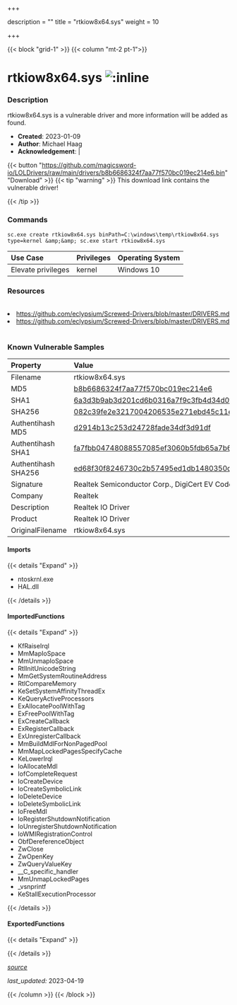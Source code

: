 +++

description = ""
title = "rtkiow8x64.sys"
weight = 10

+++


{{< block "grid-1" >}}
{{< column "mt-2 pt-1">}}


# rtkiow8x64.sys ![:inline](/images/twitter_verified.png) 


### Description

rtkiow8x64.sys is a vulnerable driver and more information will be added as found.

- **Created**: 2023-01-09
- **Author**: Michael Haag
- **Acknowledgement**:  | [](https://twitter.com/)

{{< button "https://github.com/magicsword-io/LOLDrivers/raw/main/drivers/b8b6686324f7aa77f570bc019ec214e6.bin" "Download" >}}
{{< tip "warning" >}}
This download link contains the vulnerable driver!

{{< /tip >}}

### Commands

```
sc.exe create rtkiow8x64.sys binPath=C:\windows\temp\rtkiow8x64.sys type=kernel &amp;&amp; sc.exe start rtkiow8x64.sys
```

| Use Case | Privileges | Operating System | 
|:---- | ---- | ---- |
| Elevate privileges | kernel | Windows 10 |

### Resources
<br>
<li><a href=" https://github.com/eclypsium/Screwed-Drivers/blob/master/DRIVERS.md"> https://github.com/eclypsium/Screwed-Drivers/blob/master/DRIVERS.md</a></li>
<li><a href="https://github.com/eclypsium/Screwed-Drivers/blob/master/DRIVERS.md">https://github.com/eclypsium/Screwed-Drivers/blob/master/DRIVERS.md</a></li>
<br>

### Known Vulnerable Samples

| Property           | Value |
|:-------------------|:------|
| Filename           | rtkiow8x64.sys |
| MD5                | [b8b6686324f7aa77f570bc019ec214e6](https://www.virustotal.com/gui/file/b8b6686324f7aa77f570bc019ec214e6) |
| SHA1               | [6a3d3b9ab3d201cd6b0316a7f9c3fb4d34d0f403](https://www.virustotal.com/gui/file/6a3d3b9ab3d201cd6b0316a7f9c3fb4d34d0f403) |
| SHA256             | [082c39fe2e3217004206535e271ebd45c11eb072efde4cc9885b25ba5c39f91d](https://www.virustotal.com/gui/file/082c39fe2e3217004206535e271ebd45c11eb072efde4cc9885b25ba5c39f91d) |
| Authentihash MD5   | [d2914b13c253d24728fade34df3d91df](https://www.virustotal.com/gui/search/authentihash%253Ad2914b13c253d24728fade34df3d91df) |
| Authentihash SHA1  | [fa7fbb04748088557085ef3060b5fdb65a7b6b10](https://www.virustotal.com/gui/search/authentihash%253Afa7fbb04748088557085ef3060b5fdb65a7b6b10) |
| Authentihash SHA256| [ed68f30f8246730c2b57495ed1db1480350d879b01d070999d35f38630865f5c](https://www.virustotal.com/gui/search/authentihash%253Aed68f30f8246730c2b57495ed1db1480350d879b01d070999d35f38630865f5c) |
| Signature         | Realtek Semiconductor Corp., DigiCert EV Code Signing CA, DigiCert   |
| Company           | Realtek                                             |
| Description       | Realtek IO Driver |
| Product           | Realtek IO Driver                       |
| OriginalFilename  | rtkiow8x64.sys  |


#### Imports
{{< details "Expand" >}}
* ntoskrnl.exe
* HAL.dll

{{< /details >}}
#### ImportedFunctions
{{< details "Expand" >}}
* KfRaiseIrql
* MmMapIoSpace
* MmUnmapIoSpace
* RtlInitUnicodeString
* MmGetSystemRoutineAddress
* RtlCompareMemory
* KeSetSystemAffinityThreadEx
* KeQueryActiveProcessors
* ExAllocatePoolWithTag
* ExFreePoolWithTag
* ExCreateCallback
* ExRegisterCallback
* ExUnregisterCallback
* MmBuildMdlForNonPagedPool
* MmMapLockedPagesSpecifyCache
* KeLowerIrql
* IoAllocateMdl
* IofCompleteRequest
* IoCreateDevice
* IoCreateSymbolicLink
* IoDeleteDevice
* IoDeleteSymbolicLink
* IoFreeMdl
* IoRegisterShutdownNotification
* IoUnregisterShutdownNotification
* IoWMIRegistrationControl
* ObfDereferenceObject
* ZwClose
* ZwOpenKey
* ZwQueryValueKey
* __C_specific_handler
* MmUnmapLockedPages
* _vsnprintf
* KeStallExecutionProcessor

{{< /details >}}
#### ExportedFunctions
{{< details "Expand" >}}

{{< /details >}}


[*source*](https://github.com/magicsword-io/LOLDrivers/tree/main/yaml/rtkiow8x64.yaml)

*last_updated:* 2023-04-19








{{< /column >}}
{{< /block >}}
